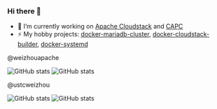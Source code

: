 ### Hi there 👋


- 🔭 I’m currently working on [Apache Cloudstack](https://github.com/apache/cloudstack) and [CAPC](https://github.com/weizhouapache/cluster-api-provider-cloudstack)
- ⚡ My hobby projects: [docker-mariadb-cluster](https://github.com/ustcweizhou/docker-mariadb-cluster), [docker-cloudstack-builder](https://github.com/weizhouapache/docker-cloudstack-builder), [docker-systemd](https://github.com/weizhouapache/docker-systemd)

<!--
**weizhouapache/weizhouapache** is a ✨ _special_ ✨ repository because its `README.md` (this file) appears on your GitHub profile.

Here are some ideas to get you started:

- 🔭 I’m currently working on ...
- 🌱 I’m currently learning ...
- 👯 I’m looking to collaborate on ...
- 🤔 I’m looking for help with ...
- 💬 Ask me about ...
- 📫 How to reach me: ...
- 😄 Pronouns: ...
- ⚡ Fun fact: ...

<br>


## 𝗩𝗶𝘀𝗶𝘁𝗼𝗿𝘀

![visitors](https://visitor-badge.glitch.me/badge?page_id=weizhouapache)

<br>
-->
@weizhouapache

![GitHub stats](https://github-readme-stats-sigma-five.vercel.app/api?username=weizhouapache&show_icons=true&hide_border=true&count_private=true&show_icons=true&layout=compact) ![GitHub stats](https://github-readme-stats-sigma-five.vercel.app/api/top-langs/?username=weizhouapache&show_icons=true&hide_border=true&count_private=true&show_icons=true&layout=compact)

@ustcweizhou

![GitHub stats](https://github-readme-stats-sigma-five.vercel.app/api?username=ustcweizhou&show_icons=true&hide_border=true&count_private=true&show_icons=true&layout=compact) ![GitHub stats](https://github-readme-stats-sigma-five.vercel.app/api/top-langs/?username=ustcweizhou&show_icons=true&hide_border=true&count_private=true&show_icons=true&layout=compact)
